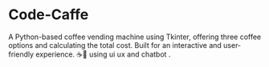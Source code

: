 
# Code-Caffe
A Python-based coffee vending machine using Tkinter, offering three coffee options and calculating the total cost. Built for an interactive and user-friendly experience. ☕🚀
using ui ux and chatbot .
